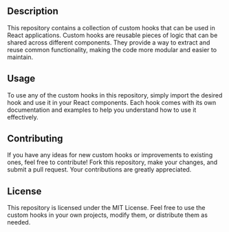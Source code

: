 ## Description

This repository contains a collection of custom hooks that can be used in React applications. Custom hooks are reusable pieces of logic that can be shared across different components. They provide a way to extract and reuse common functionality, making the code more modular and easier to maintain.

## Usage

To use any of the custom hooks in this repository, simply import the desired hook and use it in your React components. Each hook comes with its own documentation and examples to help you understand how to use it effectively.

## Contributing

If you have any ideas for new custom hooks or improvements to existing ones, feel free to contribute! Fork this repository, make your changes, and submit a pull request. Your contributions are greatly appreciated.

## License

This repository is licensed under the MIT License. Feel free to use the custom hooks in your own projects, modify them, or distribute them as needed.